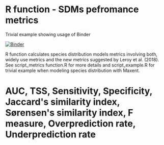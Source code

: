 # R function - SDMs pefromance metrics

Trivial example showing usage of Binder

[![Binder](https://mybinder.org/badge_logo.svg)](https://mybinder.org/v2/gh/LukasGab/Maxent-performance-metrics/master?urlpath=rstudio)

R function calculates species distribution models metrics involving both, widely use metrics and the new metrics suggested by Leroy et al. (2018). See script_metrics function.R for more details and script_example.R for trivial example when modeling species distribution with Maxent. 

# AUC, TSS, Sensitivity, Specificity, Jaccard's similarity index, Sørensen's similarity index, F measure, Overprediction rate, Underprediction rate
